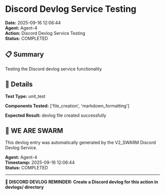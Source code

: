 # Discord Devlog Service Testing

**Date:** 2025-09-16 12:06:44  
**Agent:** Agent-4  
**Action:** Discord Devlog Service Testing  
**Status:** COMPLETED

## 📋 Summary

Testing the Discord devlog service functionality

## 🎯 Details

**Test Type:** unit_test

**Components Tested:** ['file_creation', 'markdown_formatting']

**Expected Result:** devlog file created successfully

## 🐝 WE ARE SWARM

This devlog entry was automatically generated by the V2_SWARM Discord Devlog Service.

**Agent:** Agent-4  
**Timestamp:** 2025-09-16 12:06:44  
**Status:** COMPLETED

---

**📝 DISCORD DEVLOG REMINDER: Create a Discord devlog for this action in devlogs/ directory**
